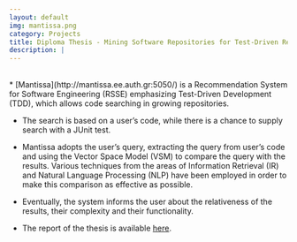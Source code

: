```yaml
---
layout: default
img: mantissa.png
category: Projects
title: Diploma Thesis - Mining Software Repositories for Test-Driven Reuse (Mantissa)
description: |
---
```


<br>
* [Mantissa](http://mantissa.ee.auth.gr:5050/) is a Recommendation System for Software Engineering (RSSE) emphasizing Test-Driven Development (TDD), which allows code searching in growing repositories.

* The search is based on a user’s code, while there is a chance to supply search with a JUnit test.

* Mantissa adopts the user’s query, extracting the query from user’s code and using the Vector Space Model (VSM) to compare the query with the results. Various techniques from the areas of Information Retrieval (IR) and Natural Language Processing (NLP) have been employed in order to make this comparison as effective as possible.

* Eventually, the system informs the user about the relativeness of the results, their complexity and their functionality.

* The report of the thesis is available [here](https://www.dropbox.com/s/d70b8q7v83u74li/Katirtzis_Nikolaos_TDD_Reuse.pdf?dl=0).
